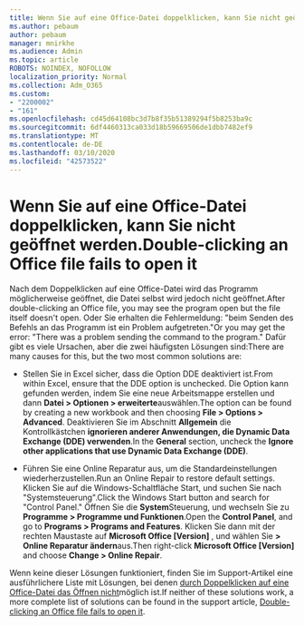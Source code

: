 ```yaml
---
title: Wenn Sie auf eine Office-Datei doppelklicken, kann Sie nicht geöffnet werden.
ms.author: pebaum
author: pebaum
manager: mnirkhe
ms.audience: Admin
ms.topic: article
ROBOTS: NOINDEX, NOFOLLOW
localization_priority: Normal
ms.collection: Adm_O365
ms.custom:
- "2200002"
- "161"
ms.openlocfilehash: cd45d64108bc3d7b8f35b51389294f5b8253ba9c
ms.sourcegitcommit: 6df4460313ca033d18b59669506de1dbb7482ef9
ms.translationtype: MT
ms.contentlocale: de-DE
ms.lasthandoff: 03/10/2020
ms.locfileid: "42573522"
---
```

# <a name="double-clicking-an-office-file-fails-to-open-it"></a><span data-ttu-id="a811a-102">Wenn Sie auf eine Office-Datei doppelklicken, kann Sie nicht geöffnet werden.</span><span class="sxs-lookup"><span data-stu-id="a811a-102">Double-clicking an Office file fails to open it</span></span>

<span data-ttu-id="a811a-103">Nach dem Doppelklicken auf eine Office-Datei wird das Programm möglicherweise geöffnet, die Datei selbst wird jedoch nicht geöffnet.</span><span class="sxs-lookup"><span data-stu-id="a811a-103">After double-clicking an Office file, you may see the program open but the file itself doesn't open.</span></span> <span data-ttu-id="a811a-104">Oder Sie erhalten die Fehlermeldung: "beim Senden des Befehls an das Programm ist ein Problem aufgetreten."</span><span class="sxs-lookup"><span data-stu-id="a811a-104">Or you may get the error: "There was a problem sending the command to the program."</span></span> <span data-ttu-id="a811a-105">Dafür gibt es viele Ursachen, aber die zwei häufigsten Lösungen sind:</span><span class="sxs-lookup"><span data-stu-id="a811a-105">There are many causes for this, but the two most common solutions are:</span></span>

- <span data-ttu-id="a811a-106">Stellen Sie in Excel sicher, dass die Option DDE deaktiviert ist.</span><span class="sxs-lookup"><span data-stu-id="a811a-106">From within Excel, ensure that the DDE option is unchecked.</span></span> <span data-ttu-id="a811a-107">Die Option kann gefunden werden, indem Sie eine neue Arbeitsmappe erstellen und dann **Datei > Optionen > erweiterte**auswählen.</span><span class="sxs-lookup"><span data-stu-id="a811a-107">The option can be found by creating a new workbook and then choosing **File > Options > Advanced**.</span></span> <span data-ttu-id="a811a-108">Deaktivieren Sie im Abschnitt **Allgemein** die Kontrollkästchen **ignorieren anderer Anwendungen, die Dynamic Data Exchange (DDE) verwenden**.</span><span class="sxs-lookup"><span data-stu-id="a811a-108">In the **General** section, uncheck the **Ignore other applications that use Dynamic Data Exchange (DDE)**.</span></span>

- <span data-ttu-id="a811a-109">Führen Sie eine Online Reparatur aus, um die Standardeinstellungen wiederherzustellen.</span><span class="sxs-lookup"><span data-stu-id="a811a-109">Run an Online Repair to restore default settings.</span></span> <span data-ttu-id="a811a-110">Klicken Sie auf die Windows-Schaltfläche Start, und suchen Sie nach "Systemsteuerung".</span><span class="sxs-lookup"><span data-stu-id="a811a-110">Click the Windows Start button and search for "Control Panel."</span></span> <span data-ttu-id="a811a-111">Öffnen Sie die **System**Steuerung, und wechseln Sie zu **Programme > Programme und Funktionen**.</span><span class="sxs-lookup"><span data-stu-id="a811a-111">Open the **Control Panel**, and go to **Programs > Programs and Features**.</span></span> <span data-ttu-id="a811a-112">Klicken Sie dann mit der rechten Maustaste auf **Microsoft Office [Version]** , und wählen Sie **> Online Reparatur ändern**aus.</span><span class="sxs-lookup"><span data-stu-id="a811a-112">Then right-click **Microsoft Office [Version]** and choose **Change > Online Repair**.</span></span>

<span data-ttu-id="a811a-113">Wenn keine dieser Lösungen funktioniert, finden Sie im Support-Artikel eine ausführlichere Liste mit Lösungen, bei denen [durch Doppelklicken auf eine Office-Datei das Öffnen nicht](https://support.office.com/article/Double-clicking-an-Office-file-fails-to-open-it-1e9c0ad9-34c8-4440-a42e-d30186b29ed6)möglich ist.</span><span class="sxs-lookup"><span data-stu-id="a811a-113">If neither of these solutions work, a more complete list of solutions can be found in the support article, [Double-clicking an Office file fails to open it](https://support.office.com/article/Double-clicking-an-Office-file-fails-to-open-it-1e9c0ad9-34c8-4440-a42e-d30186b29ed6).</span></span>

